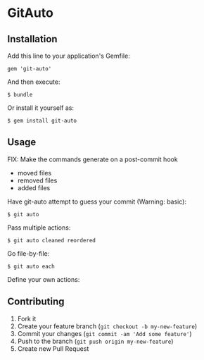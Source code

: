 # GitAuto

## Installation

Add this line to your application's Gemfile:

    gem 'git-auto'

And then execute:

    $ bundle

Or install it yourself as:

    $ gem install git-auto

## Usage

FIX: Make the commands generate on a post-commit hook

* moved files
* removed files
* added files

Have git-auto attempt to guess your commit (Warning: basic):

    $ git auto

Pass multiple actions:

    $ git auto cleaned reordered

Go file-by-file:

    $ git auto each

Define your own actions:

## Contributing

1. Fork it
2. Create your feature branch (`git checkout -b my-new-feature`)
3. Commit your changes (`git commit -am 'Add some feature'`)
4. Push to the branch (`git push origin my-new-feature`)
5. Create new Pull Request
